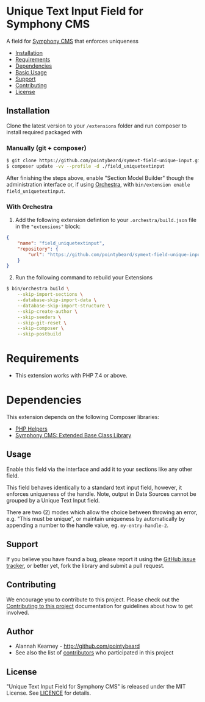 # Unique Text Input Field for Symphony CMS

A field for [Symphony CMS][ext-symphony-cms] that enforces uniqueness

-   [Installation](#installation)
-   [Requirements](#dependencies)
-   [Dependencies](#dependencies)
-   [Basic Usage](#basic-usage)
-   [Support](#support)
-   [Contributing](#contributing)
-   [License](#license)

## Installation

Clone the latest version to your `/extensions` folder and run composer to install required packaged with

### Manually (git + composer)
```bash
$ git clone https://github.com/pointybeard/symext-field-unique-input.git field_uniquetextinput
$ composer update -vv --profile -d ./field_uniquetextinput
```
After finishing the steps above, enable "Section Model Builder" though the administration interface or, if using [Orchestra][ext-orchestra], with `bin/extension enable field_uniquetextinput`.

### With Orchestra

1. Add the following extension defintion to your `.orchestra/build.json` file in the `"extensions"` block:

```json
{
    "name": "field_uniquetextinput",
    "repository": {
        "url": "https://github.com/pointybeard/symext-field-unique-input.git"
    }
}
```

2. Run the following command to rebuild your Extensions

```bash
$ bin/orchestra build \
    --skip-import-sections \
    --database-skip-import-data \
    --database-skip-import-structure \
    --skip-create-author \
    --skip-seeders \
    --skip-git-reset \
    --skip-composer \
    --skip-postbuild
```

# Requirements

- This extension works with PHP 7.4 or above.

# Dependencies

This extension depends on the following Composer libraries:

-   [PHP Helpers][dep-helpers]
-   [Symphony CMS: Extended Base Class Library][dep-symphony-extended]

## Usage

Enable this field via the interface and add it to your sections like any other field.

This field behaves identically to a standard text input field, however, it enforces uniqueness of the handle. Note, output in Data Sources cannot be grouped by a Unique Text Input field.

There are two (2) modes which allow the choice between throwing an error, e.g. "This must be unique", or maintain uniqueness by automatically by appending a number to the handle value, eg. `my-entry-handle-2`.

## Support

If you believe you have found a bug, please report it using the [GitHub issue tracker][ext-issues],
or better yet, fork the library and submit a pull request.

## Contributing

We encourage you to contribute to this project. Please check out the [Contributing to this project][doc-contributing] documentation for guidelines about how to get involved.

## Author
-   Alannah Kearney - http://github.com/pointybeard
-   See also the list of [contributors][ext-contributor] who participated in this project

## License
"Unique Text Input Field for Symphony CMS" is released under the MIT License. See [LICENCE][doc-licence] for details.

[doc-contributing]: https://github.com/pointybeard/symext-field-unique-input/blob/master/CONTRIBUTING.md
[doc-licence]: http://www.opensource.org/licenses/MIT
[dep-helpers]: https://github.com/pointybeard/helpers
[dep-symphony-extended]: https://github.com/pointybeard/symphony-extended
[ext-issues]: https://github.com/pointybeard/symext-field-unique-input/issues
[ext-symphony-cms]: http://getsymphony.com
[ext-orchestra]: https://github.com/pointybeard/orchestra
[ext-contributor]: https://github.com/pointybeard/symext-field-unique-input/contributors
